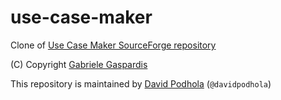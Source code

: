 # use-case-maker
Clone of [Use Case Maker SourceForge repository](http://use-case-maker.sourceforge.net/index.html)

(C) Copyright [Gabriele Gaspardis](https://sourceforge.net/u/gaspardis/profile/)

This repository is maintained by [David Podhola](http://david.podhola.net) (`@davidpodhola`)
